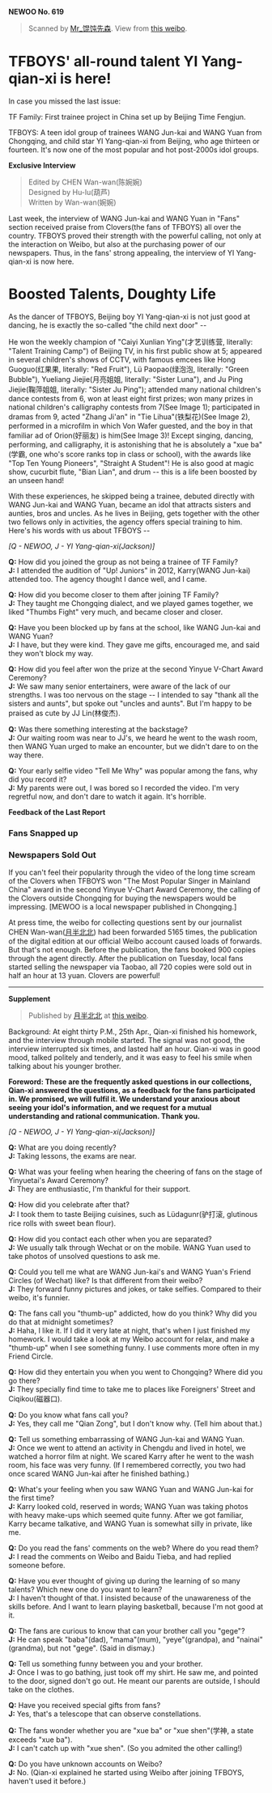 **NEWOO No. 619**

> Scanned by [Mr_馄饨先森](http://weibo.com/ericluoo). View from [this weibo](http://weibo.com/1914156097/B3FLJAHXw).

# TFBOYS' all-round talent YI Yang-qian-xi is here!

In case you missed the last issue:

TF Family: First trainee project in China set up by Beijing Time Fengjun.

TFBOYS: A teen idol group of trainees WANG Jun-kai and WANG Yuan from Chongqing, and child star YI Yang-qian-xi from Beijing, who age thirteen or fourteen.
It's now one of the most popular and hot post-2000s idol groups.

**Exclusive Interview**

> Edited by CHEN Wan-wan(陈婉婉)  
> Designed by Hu-lu(葫芦)  
> Written by Wan-wan(婉婉)

Last week, the interview of WANG Jun-kai and WANG Yuan in "Fans" section received praise from Clovers(the fans of TFBOYS) all over the country. TFBOYS proved their strength with the powerful calling, not only at the interaction on Weibo, but also at the purchasing power of our newspapers. Thus, in the fans' strong appealing, the interview of YI Yang-qian-xi is now here.

# Boosted Talents, Doughty Life

As the dancer of TFBOYS, Beijing boy YI Yang-qian-xi is not just good at dancing, he is exactly the so-called "the child next door" --

He won the weekly champion of "Caiyi Xunlian Ying"(才艺训练营, literally: "Talent Training Camp") of Beijing TV, in his first public show at 5;
appeared in several children's shows of CCTV, with famous emcees like Hong Guoguo(红果果, literally: "Red Fruit"), Lü Paopao(绿泡泡, literally: "Green Bubble"), Yueliang Jiejie(月亮姐姐, literally: "Sister Luna"), and Ju Ping Jiejie(鞠萍姐姐, literally: "Sister Ju Ping");
attended many national children's dance contests from 6, won at least eight first prizes;
won many prizes in national children's calligraphy contests from 7(See Image 1);
participated in dramas from 9, acted "Zhang Ji'an" in "Tie Lihua"(铁梨花)(See Image 2), performed in a microfilm in which Von Wafer guested, and the boy in that familiar ad of Orion(好丽友) is him(See Image 3)!
Except singing, dancing, performing, and calligraphy, it is astonishing that he is absolutely a "xue ba"(学霸, one who's score ranks top in class or school), with the awards like "Top Ten Young Pioneers", "Straight A Student"!
He is also good at magic show, cucurbit flute, "Bian Lian", and drum
-- this is a life been boosted by an unseen hand!

With these experiences, he skipped being a trainee, debuted directly with WANG Jun-kai and WANG Yuan, became an idol that attracts sisters and aunties, bros and uncles.
As he lives in Beijing, gets together with the other two fellows only in activities, the agency offers special training to him.
Here's his words with us about TFBOYS --

*[Q - NEWOO, J - YI Yang-qian-xi(Jackson)]*

**Q:**
How did you joined the group as not being a trainee of TF Family?  
**J:**
I attended the audition of "Up! Juniors" in 2012, Karry(WANG Jun-kai) attended too.
The agency thought I dance well, and I came.

**Q:**
How did you become closer to them after joining TF Family?  
**J:**
They taught me Chongqing dialect, and we played games together, we liked "Thumbs Fight" very much, and became closer and closer.

**Q:**
Have you been blocked up by fans at the school, like WANG Jun-kai and WANG Yuan?  
**J:**
I have, but they were kind. They gave me gifts, encouraged me, and said they won't block my way.

**Q:**
How did you feel after won the prize at the second Yinyue V-Chart Award Ceremony?  
**J:**
We saw many senior entertainers, were aware of the lack of our strengths.
I was too nervous on the stage -- I intended to say "thank all the sisters and aunts", but spoke out "uncles and aunts".
But I'm happy to be praised as cute by JJ Lin(林俊杰).

**Q:**
Was there something interesting at the backstage?  
**J:**
Our waiting room was near to JJ's, we heard he went to the wash room, then WANG Yuan urged to make an encounter, but we didn't dare to on the way there.

**Q:**
Your early selfie video "Tell Me Why" was popular among the fans, why did you record it?  
**J:**
My parents were out, I was bored so I recorded the video.
I'm very regretful now, and don't dare to watch it again. It's horrible.

**Feedback of the Last Report**

### Fans Snapped up
### Newspapers Sold Out

If you can't feel their popularity through the video of the long time scream of the Clovers when TFBOYS won "The Most Popular Singer in Mainland China" award in the second Yinyue V-Chart Award Ceremony, the calling of the Clovers outside Chongqing for buying the newspapers would be impressing.
[MEWOO is a local newspaper published in Chongqing.]

At press time, the weibo for collecting questions sent by our journalist CHEN Wan-wan([月半北北](http://weibo.com/jiongbei)) had been forwarded 5165 times, the publication of the digital edition at our official Weibo account caused loads of forwards.
But that's not enough. Before the publication, the fans booked 900 copies through the agent directly.
After the publication on Tuesday, local fans started selling the newspaper via Taobao, all 720 copies were sold out in half an hour at 13 yuan.
Clovers are powerful!

---

**Supplement**

> Published by [月半北北](http://weibo.com/jiongbei) at [this weibo](http://weibo.com/1265310162/B1RWAkLkU).

Background:
At eight thirty P.M., 25th Apr., Qian-xi finished his homework, and the interview through mobile started.
The signal was not good, the interview interrupted six times, and lasted half an hour.
Qian-xi was in good mood, talked politely and tenderly, and it was easy to feel his smile when talking about his younger brother.

**Foreword: These are the frequently asked questions in our collections, Qian-xi answered the questions, as a feedback for the fans participated in.
We promised, we will fulfil it. We understand your anxious about seeing your idol's information, and we request for a mutual understanding and rational communication.
Thank you.**

*[Q - NEWOO, J - YI Yang-qian-xi(Jackson)]*

**Q:**
What are you doing recently?  
**J:**
Taking lessons, the exams are near.

**Q:**
What was your feeling when hearing the cheering of fans on the stage of Yinyuetai's Award Ceremony?  
**J:**
They are enthusiastic, I'm thankful for their support.

**Q:**
How did you celebrate after that?  
**J:**
I took them to taste Beijing cuisines, such as Lüdagunr(驴打滚, glutinous rice rolls with sweet bean flour).

**Q:**
How did you contact each other when you are separated?  
**J:**
We usually talk through Wechat or on the mobile.
WANG Yuan used to take photos of unsolved questions to ask me.

**Q:**
Could you tell me what are WANG Jun-kai's and WANG Yuan's Friend Circles (of Wechat) like?
Is that different from their weibo?  
**J:**
They forward funny pictures and jokes, or take selfies.
Compared to their weibo, it's funnier.

**Q:**
The fans call you "thumb-up" addicted, how do you think?
Why did you do that at midnight sometimes?  
**J:**
Haha, I like it.
If I did it very late at night, that's when I just finished my homework.
I would take a look at my Weibo account for relax, and make a "thumb-up" when I see something funny.
I use comments more often in my Friend Circle.

**Q:**
How did they entertain you when you went to Chongqing? Where did you go there?  
**J:**
They specially find time to take me to places like Foreigners' Street and Ciqikou(磁器口).

**Q:**
Do you know what fans call you?  
**J:**
Yes, they call me "Qian Zong", but I don't know why.
(Tell him about that.)

**Q:**
Tell us something embarrassing of WANG Jun-kai and WANG Yuan.  
**J:**
Once we went to attend an activity in Chengdu and lived in hotel, we watched a horror film at night.
We scared Karry after he went to the wash room, his face was very funny.
(If I remembered correctly, you two had once scared WANG Jun-kai after he finished bathing.)

**Q:**
What's your feeling when you saw WANG Yuan and WANG Jun-kai for the first time?  
**J:**
Karry looked cold, reserved in words;
WANG Yuan was taking photos with heavy make-ups which seemed quite funny.
After we got familiar, Karry became talkative, and WANG Yuan is somewhat silly in private, like me.

**Q:**
Do you read the fans' comments on the web? Where do you read them?  
**J:**
I read the comments on Weibo and Baidu Tieba, and had replied someone before.

**Q:**
Have you ever thought of giving up during the learning of so many talents?
Which new one do you want to learn?  
**J:**
I haven't thought of that.
I insisted because of the unawareness of the skills before.
And I want to learn playing basketball, because I'm not good at it.

**Q:**
The fans are curious to know that can your brother call you "gege"?  
**J:**
He can speak "baba"(dad), "mama"(mum), "yeye"(grandpa), and "nainai"(grandma), but not "gege". (Said in dismay.)

**Q:**
Tell us something funny between you and your brother.  
**J:**
Once I was to go bathing, just took off my shirt.
He saw me, and pointed to the door, signed don't go out.
He meant our parents are outside, I should take on the clothes.

**Q:**
Have you received special gifts from fans?  
**J:**
Yes, that's a telescope that can observe constellations.

**Q:**
The fans wonder whether you are "xue ba" or "xue shen"(学神, a state exceeds "xue ba").  
**J:**
I can't catch up with "xue shen".
(So you admited the other calling!)

**Q:**
Do you have unknown accounts on Weibo?  
**J:**
No.
(Qian-xi explained he started using Weibo after joining TFBOYS, haven't used it before.)
